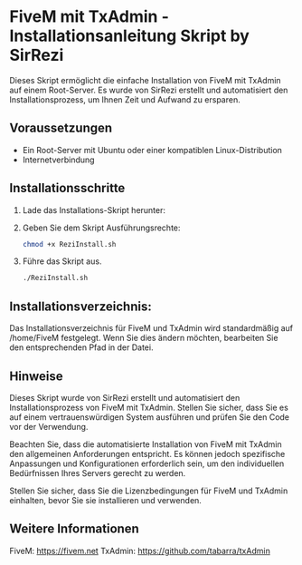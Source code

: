 # FiveM mit TxAdmin - Installationsanleitung Skript by SirRezi

Dieses Skript ermöglicht die einfache Installation von FiveM mit TxAdmin auf einem Root-Server. Es wurde von SirRezi erstellt und automatisiert den Installationsprozess, um Ihnen Zeit und Aufwand zu ersparen.

## Voraussetzungen

- Ein Root-Server mit Ubuntu oder einer kompatiblen Linux-Distribution
- Internetverbindung

## Installationsschritte

1. Lade das Installations-Skript herunter:

2. Geben Sie dem Skript Ausführungsrechte:
   ```bash
   chmod +x ReziInstall.sh

3. Führe das Skript aus.
   ```bash
   ./ReziInstall.sh


## Installationsverzeichnis:
Das Installationsverzeichnis für FiveM und TxAdmin wird standardmäßig auf /home/FiveM festgelegt. Wenn Sie dies ändern möchten, bearbeiten Sie den entsprechenden Pfad in der Datei.

## Hinweise
Dieses Skript wurde von SirRezi erstellt und automatisiert den Installationsprozess von FiveM mit TxAdmin. Stellen Sie sicher, dass Sie es auf einem vertrauenswürdigen System ausführen und prüfen Sie den Code vor der Verwendung.

Beachten Sie, dass die automatisierte Installation von FiveM mit TxAdmin den allgemeinen Anforderungen entspricht. Es können jedoch spezifische Anpassungen und Konfigurationen erforderlich sein, um den individuellen Bedürfnissen Ihres Servers gerecht zu werden.

Stellen Sie sicher, dass Sie die Lizenzbedingungen für FiveM und TxAdmin einhalten, bevor Sie sie installieren und verwenden.

## Weitere Informationen
FiveM: https://fivem.net
TxAdmin: https://github.com/tabarra/txAdmin
